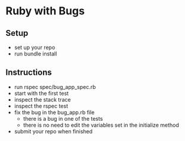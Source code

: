 # Ruby with Bugs

## Setup

* set up your repo
* run bundle install


## Instructions

* run rspec spec/bug_app_spec.rb
* start with the first test
* inspect the stack trace 
* inspect the rspec test
* fix the bug in the bug_app.rb file
	* there is a bug in one of the tests
	* there is no need to edit the variables set in the initialize method
* submit your repo when finished